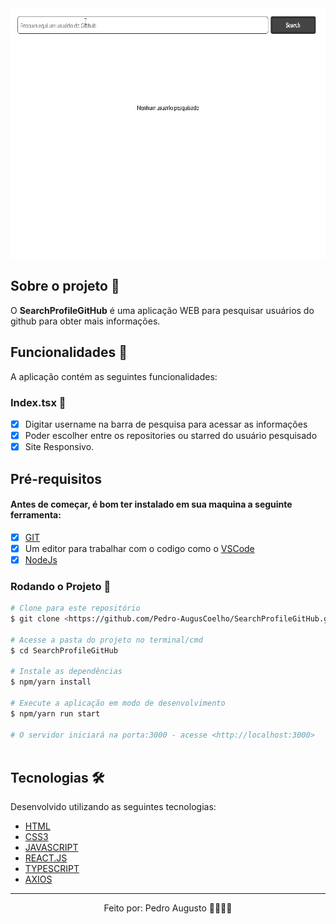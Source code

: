 <div align='center'>
  <img height='400px' alt='Readme' title='Readme' src='./Animação.gif'>
</div>

## Sobre o projeto 💬

O **SearchProfileGitHub** é uma aplicação WEB para pesquisar usuários do github para obter mais informações.

## Funcionalidades 🧠

A aplicação contém as seguintes funcionalidades:

### Index.tsx 📕

- [x] Digitar username na barra de pesquisa para acessar as informações
- [x] Poder escolher entre os repositories ou starred do usuário pesquisado
- [x] Site Responsivo.

## Pré-requisitos
#### Antes de começar, é bom ter instalado em sua maquina a seguinte ferramenta:
- [x] [GIT](https://git-scm.com/)
- [x] Um editor para trabalhar com o codigo como o [VSCode](https://code.visualstudio.com/)
- [x] [NodeJs](https://nodejs.org/en/)

### Rodando o Projeto 📖

```bash
# Clone para este repositório
$ git clone <https://github.com/Pedro-AugusCoelho/SearchProfileGitHub.git>

# Acesse a pasta do projeto no terminal/cmd
$ cd SearchProfileGitHub

# Instale as dependências
$ npm/yarn install

# Execute a aplicação em modo de desenvolvimento
$ npm/yarn run start

# O servidor iniciará na porta:3000 - acesse <http://localhost:3000>
 
```

## Tecnologias 🛠

Desenvolvido utilizando as seguintes tecnologias:

- [HTML](https://www.w3schools.com/html/)
- [CSS3](https://www.w3schools.com/css/)
- [JAVASCRIPT](https://www.javascript.com/)
- [REACT.JS](https://pt-br.reactjs.org/)
- [TYPESCRIPT](https://www.typescriptlang.org/)
- [AXIOS](https://www.npmjs.com/package/axios)

****************

<p align="center">Feito por: Pedro Augusto 🧑🏽🤙🏽</p>
